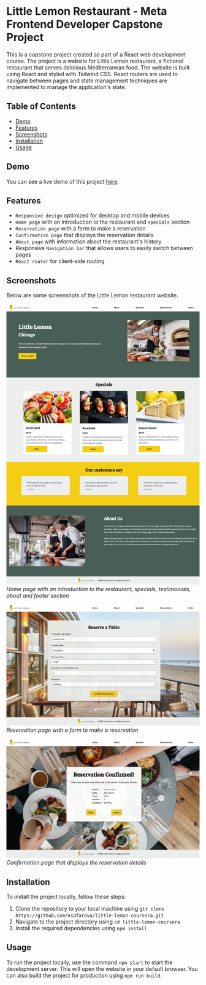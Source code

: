 # Little Lemon Restaurant - Meta Frontend Developer Capstone Project

This is a capstone project created as part of a React web development course. The project is a website for Little Lemon restaurant, a fictional restaurant that serves delicious Mediterranean food. The website is built using React and styled with Tailwind CSS. React routers are used to navigate between pages and state management techniques are implemented to manage the application's state.

## Table of Contents

- [Demo](#demo)
- [Features](#features)
- [Screenshots](#screenshots)
- [Installation](#installation)
- [Usage](#usage)

## Demo

You can see a live demo of this project [here](https://nsafarova.github.io/little-lemon-coursera).

## Features

- `Responsive design` optimized for desktop and mobile devices
- `Home page` with an introduction to the restaurant and `specials` section
- `Reservation page` with a form to make a reservation
- `Confirmation page` that displays the reservation details
- `About page` with information about the restaurant's history
- Responsive `Navigation bar` that allows users to easily switch between pages
- `React router` for client-side routing

## Screenshots

Below are some screenshots of the Little Lemon restaurant website.

![Home Page](/src/assets/home.png)
*Home page with an introduction to the restaurant, specials, testimonials, about and footer section*

![Reservation Page](/src/assets/reservation.png)
*Reservation page with a form to make a reservation*

![Confirmation Page](/src/assets/confirmation.png)
*Confirmation page that displays the reservation details*

## Installation

To install the project locally, follow these steps:

1. Clone the repository to your local machine using `git clone https://github.com/nsafarova/little-lemon-coursera.git`
2. Navigate to the project directory using `cd little-lemon-coursera`
3. Install the required dependencies using `npm install`

## Usage

To run the project locally, use the command `npm start` to start the development server. This will open the website in your default browser. You can also build the project for production using `npm run build`.

